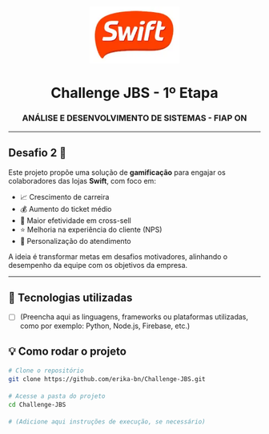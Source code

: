 <div align="center">
  <img src="https://github.com/erika-bn/Challenge-JBS/blob/main/logo%20jbs.webp" width="180px" alt="Logo JBS" />
  
  <h1>Challenge JBS - 1º Etapa</h1>
  <h3>ANÁLISE E DESENVOLVIMENTO DE SISTEMAS - FIAP ON</h3>
</div>

---

## Desafio 2 🎯

Este projeto propõe uma solução de **gamificação** para engajar os colaboradores das lojas **Swift**, com foco em:

- 📈 Crescimento de carreira  
- 💰 Aumento do ticket médio  
- 🔄 Maior efetividade em cross-sell  
- ⭐ Melhoria na experiência do cliente (NPS)  
- 🧠 Personalização do atendimento

A ideia é transformar metas em desafios motivadores, alinhando o desempenho da equipe com os objetivos da empresa.

---

## 🚀 Tecnologias utilizadas

- [ ] (Preencha aqui as linguagens, frameworks ou plataformas utilizadas, como por exemplo: Python, Node.js, Firebase, etc.)

## 💡 Como rodar o projeto

```bash
# Clone o repositório
git clone https://github.com/erika-bn/Challenge-JBS.git

# Acesse a pasta do projeto
cd Challenge-JBS

# (Adicione aqui instruções de execução, se necessário)


